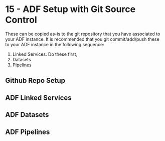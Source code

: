 # 15 - ADF Setup with Git Source Control



These can be copied as-is to the git repository that you have associated to your ADF instance.
It is recommended that you git commit/add/push these to your ADF instance in the following
sequence:

1) Linked Services.  Do these first, 
2) Datasets
3) Pipelines


## Github Repo Setup




## ADF Linked Services




## ADF Datasets




## ADF Pipelines





